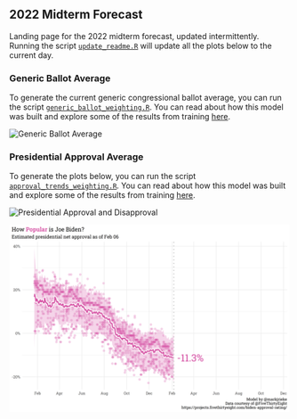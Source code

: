 
## 2022 Midterm Forecast

Landing page for the 2022 midterm forecast, updated intermittently.
Running the script
[`update_readme.R`](https://github.com/markjrieke/2022-midterm-forecasts/blob/main/scripts/update_readme.R)
will update all the plots below to the current day.

### Generic Ballot Average

To generate the current generic congressional ballot average, you can
run the script
[`generic_ballot_weighting.R`](https://github.com/markjrieke/2022-midterm-forecasts/blob/main/scripts/generic_ballot_weighting.R).
You can read about how this model was built and explore some of the
results from training
[here](https://www.thedatadiary.net/blog/2021-12-14-do-voters-want-democrats-or-republicans-in-congress/).

![Generic Ballot
Average](plots/generic_ballot/generic_ballot_current.png)

### Presidential Approval Average

To generate the plots below, you can run the script
[`approval_trends_weighting.R`](https://github.com/markjrieke/2022-midterm-forecasts/blob/main/scripts/approval_trends_weighting.R).
You can read about how this model was built and explore some of the
results from training
[here](https://www.thedatadiary.net/blog/2022-01-26-how-popular-is-joe-biden/).

![Presidential Approval and
Disapproval](plots/approval/approval_disapproval_current.png)

![Presidential Net Approval](plots/approval/net_approval_current.png)
